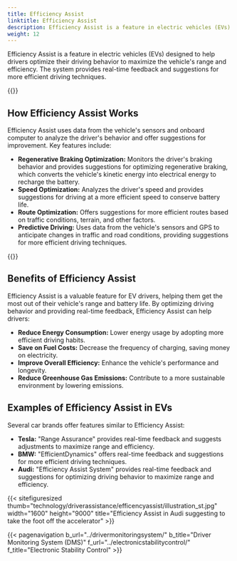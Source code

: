 ```yaml
---
title: Efficiency Assist
linktitle: Efficiency Assist
description: Efficiency Assist is a feature in electric vehicles (EVs) that helps drivers optimize their driving behavior to maximize the vehicle's range and efficiency.
weight: 12
---
```

<!-- markdownlint-disable MD033 -->

Efficiency Assist is a feature in electric vehicles (EVs) designed to help drivers optimize their driving behavior to maximize the vehicle's range and efficiency. The system provides real-time feedback and suggestions for more efficient driving techniques.

{{<evkxdisplayaddarticle />}}

## How Efficiency Assist Works

Efficiency Assist uses data from the vehicle's sensors and onboard computer to analyze the driver's behavior and offer suggestions for improvement. Key features include:

- **Regenerative Braking Optimization:** Monitors the driver's braking behavior and provides suggestions for optimizing regenerative braking, which converts the vehicle's kinetic energy into electrical energy to recharge the battery.
- **Speed Optimization:** Analyzes the driver's speed and provides suggestions for driving at a more efficient speed to conserve battery life.
- **Route Optimization:** Offers suggestions for more efficient routes based on traffic conditions, terrain, and other factors.
- **Predictive Driving:** Uses data from the vehicle's sensors and GPS to anticipate changes in traffic and road conditions, providing suggestions for more efficient driving techniques.

{{<evkxdisplayaddarticle />}}

## Benefits of Efficiency Assist

Efficiency Assist is a valuable feature for EV drivers, helping them get the most out of their vehicle's range and battery life. By optimizing driving behavior and providing real-time feedback, Efficiency Assist can help drivers:

- **Reduce Energy Consumption:** Lower energy usage by adopting more efficient driving habits.
- **Save on Fuel Costs:** Decrease the frequency of charging, saving money on electricity.
- **Improve Overall Efficiency:** Enhance the vehicle's performance and longevity.
- **Reduce Greenhouse Gas Emissions:** Contribute to a more sustainable environment by lowering emissions.

## Examples of Efficiency Assist in EVs

Several car brands offer features similar to Efficiency Assist:

- **Tesla:** "Range Assurance" provides real-time feedback and suggests adjustments to maximize range and efficiency.
- **BMW:** "EfficientDynamics" offers real-time feedback and suggestions for more efficient driving techniques.
- **Audi:** "Efficiency Assist System" provides real-time feedback and suggestions for optimizing driving behavior to maximize range and efficiency.

{{< sitefiguresized thumb="technology/driverassistance/efficencyassist/illustration_st.jpg" width="1600" height="9000" title="Efficiency Assist in Audi suggesting to take the foot off the accelerator" >}}

{{< pagenavigation b_url="../drivermonitoringsystem/" b_title="Driver Monitoring System (DMS)" f_url="../electronicstabilitycontrol/" f_title="Electronic Stability Control" >}}